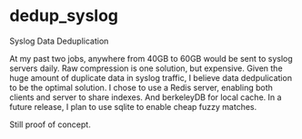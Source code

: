 dedup_syslog
=========

Syslog Data Deduplication

At my past two jobs, anywhere from 40GB to 60GB would be sent to syslog servers daily.  Raw compression is one solution, but expensive.  Given the huge amount of duplicate data in syslog traffic, I believe data dedpulication to be the optimal solution.  I chose to use a Redis server, enabling both clients and server to share indexes.  And berkeleyDB for local cache.  In a future release, I plan to use sqlite to enable cheap fuzzy matches.

Still proof of concept.
